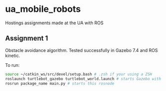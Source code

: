 # ua_mobile_robots
Hostings assignments made at the UA with ROS

## Assignment 1
Obstacle avoidance algorithm.
Tested successfully in Gazebo 7.4 and ROS kinetic.

To run:
```bash
source ~/catkin_ws/src/devel/setup.bash # .zsh if your using a ZSH
roslaunch turtlebot_gazebo turtlebot_world.launch # starts Gazebo with turtlebot
rosrun package_name main.py # starts this rosnode
```
